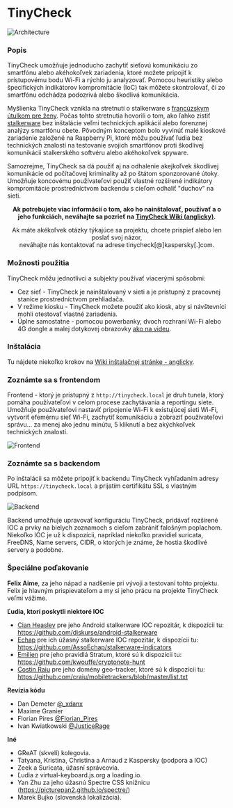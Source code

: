 # TinyCheck

![Architecture](/assets/network-home.png)

### Popis

TinyCheck umožňuje jednoducho zachytiť sieťovú komunikáciu zo smartfónu alebo akéhokoľvek zariadenia, ktoré možete pripojiť k prístupovému bodu Wi-Fi a rýchlo ju analyzovať. Pomocou heuristiky alebo špecifických indikátorov kompromitácie (IoC) tak môžete skontrolovať, či zo smartfónu odchádza podozrivá alebo škodlivá komunikácia.

Myšlienka TinyCheck vznikla na stretnutí o stalkerware s [francúzskym útulkom pre ženy](https://www.centre-hubertine-auclert.fr). Počas tohto stretnutia hovorili o tom, ako ľahko zistiť [stalkerware](https://stopstalkerware.org/) bez inštalácie veľmi technických aplikácií alebo forenznej analýzy smartfónu obete. Pôvodným konceptom bolo vyvinúť malé kioskové zariadenie založené na Raspberry Pi, ktoré môžu používať ľudia bez technických znalostí na testovanie svojich smartfónov proti škodlivej komunikácii stalkerského softvéru alebo akéhokoľvek spyware.

Samozrejme, TinyCheck sa dá použiť aj na odhalenie akejkoľvek škodlivej komunikácie od počítačovej kriminality až po štátom sponzorované útoky. Umožňuje koncovému používateľovi použiť vlastné rozšírené indikátory kompromitácie prostredníctvom backendu s cieľom odhaliť "duchov" na sieti.

<p align="center"><strong>Ak potrebujete viac informácií o tom, ako ho nainštalovať, používať a o jeho funkciách, neváhajte sa pozrieť na <a href="https://github.com/KasperskyLab/TinyCheck/wiki">TinyCheck Wiki (anglicky)</a>.</strong></p>

<p align="center">Ak máte akékoľvek otázky týkajúce sa projektu, chcete prispieť alebo len poslať svoj názor, <br />neváhajte nás kontaktovať na adrese tinycheck[@]kaspersky[.]com.</p>

### Možnosti použitia

TinyCheck môžu jednotlivci a subjekty používať viacerými spôsobmi:

- Cez sieť - TinyCheck je nainštalovaný v sieti a je prístupný z pracovnej stanice prostredníctvom prehliadača.
- V režime kiosku - TinyCheck možete použiť ako kiosk, aby si návštevníci mohli otestovať vlastné zariadenia.
- Úplne samostatne - pomocou powerbanky, dvoch rozhraní Wi-Fi alebo 4G dongle a malej dotykovej obrazovky [ako na videu](https://twitter.com/felixaime/status/1331535790392946689).

### Inštalácia

Tu nájdete niekoľko krokov na [Wiki inštalačnej stránke - anglicky](https://github.com/KasperskyLab/TinyCheck/wiki/TinyCheck-installation).

### Zoznámte sa s frontendom

Frontend - ktorý je prístupný z `http://tinycheck.local` je druh tunela, ktorý pomáha používateľovi v celom procese zachytávania a reportingu siete. Umožňuje používateľovi nastaviť pripojenie Wi-Fi k existujúcej sieti Wi-Fi, vytvoriť efemérnu sieť Wi-Fi, zachytiť komunikáciu a zobraziť používateľovi správu... za menej ako jednu minútu, 5 kliknutí a bez akýchkoľvek technických znalostí.

![Frontend](/assets/frontend.png)

### Zoznámte sa s backendom

Po inštalácii sa môžete pripojiť k backendu TinyCheck vyhľadaním adresy URL `https://tinycheck.local` a prijatím certifikátu SSL s vlastným podpisom.

![Backend](/assets/backend.png)

Backend umožňuje upravovať konfiguráciu TinyCheck, pridávať rozšírené IOC a prvky na bielych zoznamoch s cieľom zabrániť falošným poplachom. Niekoľko IOC je už k dispozícii, napríklad niekoľko pravidiel suricata, FreeDNS, Name servers, CIDR, o ktorých je známe, že hostia škodlivé servery a podobne.

### Špeciálne poďakovanie

**Felix Aime**, za jeho nápad a nadšenie pri vývoji a testovaní tohto projektu. Felix je hlavným prispievateľom a my si jeho prácu na projekte TinyCheck veľmi vážime.

**Ľudia, ktorí poskytli niektoré IOC**
- [Cian Heasley](https://twitter.com/nscrutables) pre jeho Android stalkerware IOC repozitár, k dispozícii tu: https://github.com/diskurse/android-stalkerware
- [Echap](https://github.com/AssoEchap) pre ich úžasný stalkerware IOC repozitár, k dispozícii tu: https://github.com/AssoEchap/stalkerware-indicators
- [Emilien](https://twitter.com/__Emilien__) pre jeho pravidlá Stratum, ktoré sú k dispozícii tu: https://github.com/kwouffe/cryptonote-hunt
- [Costin Raiu](https://twitter.com/craiu) pre jeho domény geo-tracker, ktoré sú k dispozícii tu: https://github.com/craiu/mobiletrackers/blob/master/list.txt

**Revízia kódu**
- Dan Demeter [@_xdanx](https://twitter.com/_xdanx)
- Maxime Granier
- Florian Pires [@Florian_Pires](https://twitter.com/Florian_Pires)
- Ivan Kwiatkowski [@JusticeRage](https://twitter.com/JusticeRage)

**Iné**
- GReAT (skvelí) kolegovia.
- Tatyana, Kristina, Christina a Arnaud z Kaspersky (podpora a IOC)
- Zeek a Suricata, úžasní správcovia.
- Ľudia z virtual-keyboard.js.org a loading.io.
- Yan Zhu za jeho úžasnú Spectre CSS knižnicu (https://picturepan2.github.io/spectre/)
- Marek Bujko (slovenská lokalizácia).

